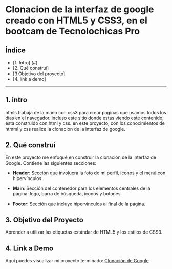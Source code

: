 # Clonacion de la interfaz de google creado con HTML5 y CSS3, en el bootcam de Tecnolochicas Pro


## **Índice**

*  [1. Intro] (#) 
*  [2. Qué construí] 
* [3.Objetivo del proyecto]
*  [4. link a demo]
****

## 1. intro

htmls trabaja de la mano con css3 para crear paginas que usamos todos los dias en el navegador. incluso este sitio donde estas viendo este contenido, esta construido con html y css. en este proyecto, con los conocimientos de htmml y css realice la clonacion de la interfaz de google. 
## 2. Qué construí

En este proyecto me enfoqué en construir la clonación de la interfaz de Google. Contiene las siguientes secciones:

* **Header**: Sección que involucra la foto de mi perfil, iconos y el menú con hipervínculos.

* **Main**: Sección del contenedor para los elementos centrales de la página: logo, barra de búsqueda, iconos y botones.

* **Footer**: Sección que incluye hipervínculos al final de la página.

## 3. Objetivo del Proyecto
Aprender a utilizar las etiquetas estándar de HTML5 y los estilos de CSS3.

## 4. Link a Demo
Aquí puedes visualizar mi proyecto terminado: [Clonación de Google](#)
